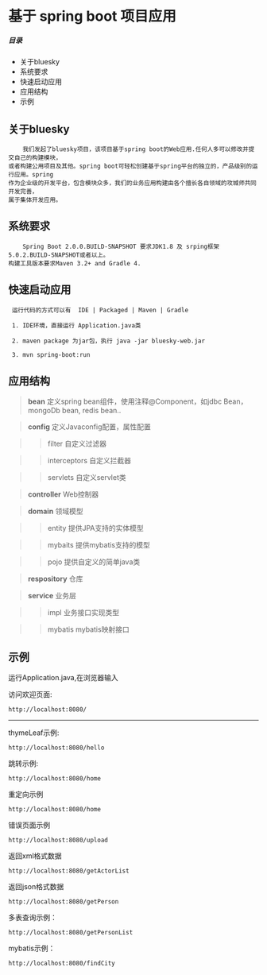 基于 spring boot 项目应用
===
##### 目录 #####
*   关于bluesky
*   系统要求
*   快速启动应用
*   应用结构
*   示例

## 关于bluesky

        我们发起了bluesky项目，该项目基于spring boot的Web应用.任何人多可以修改并提交自己的构建模块，
    或者构建公用项目及其他。spring boot可轻松创建基于spring平台的独立的，产品级别的运行应用。spring
    作为企业级的开发平台，包含模块众多，我们的业务应用构建由各个擅长各自领域的攻城师共同开发完善，
    属于集体开发应用。

## 系统要求
  
        Spring Boot 2.0.0.BUILD-SNAPSHOT 要求JDK1.8 及 srping框架5.0.2.BUILD-SNAPSHOT或者以上。
    构建工具版本要求Maven 3.2+ and Gradle 4.
        
## 快速启动应用

     运行代码的方式可以有  IDE | Packaged | Maven | Gradle
     
     1. IDE环境，直接运行 Application.java类

     2. maven package 为jar包，执行 java -jar bluesky-web.jar
     
     3. mvn spring-boot:run
     
## 应用结构   

>**bean**       定义spring bean组件，使用注释@Component，如jdbc Bean，mongoDb bean, redis bean..

>**config**     定义Javaconfig配置，属性配置

>>filter    自定义过滤器

>>interceptors 自定义拦截器

>>servlets  自定义servlet类

>**controller**  Web控制器

>**domain**  领域模型

>>entity  提供JPA支持的实体模型

>>mybaits 提供mybatis支持的模型

>>pojo  提供自定义的简单java类

>**respository** 仓库

>**service**  业务层

>>impl  业务接口实现类型

>>mybatis mybatis映射接口
    
## 示例
运行Application.java,在浏览器输入

访问欢迎页面:
```
http://localhost:8080/
```
*************

thymeLeaf示例:
```
http://localhost:8080/hello
```

跳转示例:
```
http://localhost:8080/home
```
重定向示例

```
http://localhost:8080/home
```
错误页面示例
```
http://localhost:8080/upload
```

返回xml格式数据
```
http://localhost:8080/getActorList
```
返回json格式数据
```
http://localhost:8080/getPerson
```

多表查询示例：
```
http://localhost:8080/getPersonList
```
mybatis示例：
```
http://localhost:8080/findCity
```









     
     
     
     
     

